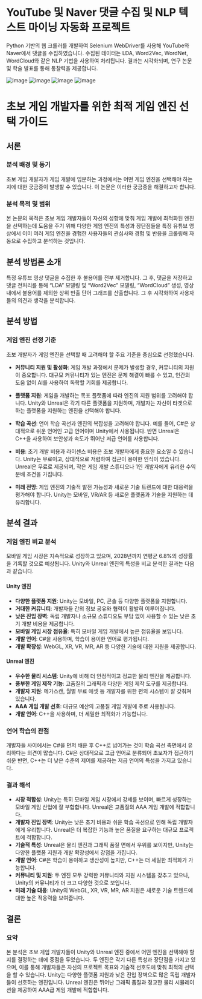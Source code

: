 # YouTube 및 Naver 댓글 수집 및 NLP 텍스트 마이닝 자동화 프로젝트
Python 기반의 웹 크롤러를 개발하여 Selenium WebDriver를 사용해 YouTube와 Naver에서 댓글을 수집하였습니다. 수집된 데이터는 LDA, Word2Vec, WordNet, WordCloud와 같은 NLP 기법을 사용하여 처리됩니다. 결과는 시각화되며, 연구 논문 및 학술 발표를 통해 통찰력을 제공합니다.

![image](https://github.com/user-attachments/assets/3f1fce98-6a0b-4ad3-b6d8-7685db6b210e)
![image](https://github.com/user-attachments/assets/0d9379f4-b86a-4bc1-b17b-35d03519d442)
![image](https://github.com/user-attachments/assets/cd973648-895e-4f83-8c26-9f6f85c31699)
![image](https://github.com/user-attachments/assets/0f97bb0c-3006-461c-bdf2-6ae7f6c0f9be)

# 초보 게임 개발자를 위한 최적 게임 엔진 선택 가이드

## 서론

### 분석 배경 및 동기
초보 게임 개발자가 게임 개발에 입문하는 과정에서는 어떤 게임 엔진을 선택해야 하는지에 대한 궁금증이 발생할 수 있습니다. 이 논문은 이러한 궁금증을 해결하고자 합니다.

### 분석 목적 및 범위
본 논문의 목적은 초보 게임 개발자들이 자신의 성향에 맞춰 게임 개발에 최적화된 엔진을 선택하는데 도움을 주기 위해 다양한 게임 엔진의 특성과 장단점들을 특정 유튜브 영상에서 이미 여러 게임 엔진을 경험한 사용자들의 관심사와 경험 및 반응을 크롤링해 자동으로 수집하고 분석하는 것입니다.

## 분석 방법론 소개

특정 유튜브 영상 댓글을 수집한 후 불용어를 전부 제거합니다. 그 후, 댓글을 저장하고 댓글 전처리를 통해 “LDA” 모델링 및 “Word2Vec” 모델링, “WordCloud” 생성, 영상 내에서 불용어를 제외한 상위 빈출 단어 그래프를 산출합니다. 그 후 시각화하여 사용자들의 의견과 생각을 분석합니다.

## 분석 방법

### 게임 엔진 선정 기준
초보 개발자가 게임 엔진을 선택할 때 고려해야 할 주요 기준을 중심으로 선정했습니다.

- **커뮤니티 지원 및 활성화**: 게임 개발 과정에서 문제가 발생할 경우, 커뮤니티의 지원이 중요합니다. 대규모 커뮤니티가 있는 엔진은 문제 해결이 빠를 수 있고, 인간의 도움 없이 AI를 사용하여 독학할 기회를 제공합니다.
  
- **플랫폼 지원**: 게임을 개발하는 목표 플랫폼에 따라 엔진의 지원 범위를 고려해야 합니다. Unity와 Unreal은 각기 다른 플랫폼을 지원하며, 개발자는 자신이 타겟으로 하는 플랫폼을 지원하는 엔진을 선택해야 합니다.

- **학습 곡선**: 언어 학습 곡선과 엔진의 복잡성을 고려해야 합니다. 예를 들어, C#은 상대적으로 쉬운 언어인 고급 언어이며 Unity에서 사용됩니다. 반면 Unreal은 C++을 사용하여 보안성과 속도가 뛰어난 저급 언어를 사용합니다.

- **비용**: 초기 개발 비용과 라이센스 비용은 초보 개발자에게 중요한 요소일 수 있습니다. Unity는 무료이고, 상대적으로 저렴하여 접근이 용이한 인식이 있습니다. Unreal은 무료로 제공되며, 작은 게임 개발 스튜디오나 1인 개발자에게 유리한 수익 분배 조건을 가집니다.

- **미래 전망**: 게임 엔진의 기술적 발전 가능성과 새로운 기술 트렌드에 대한 대응력을 평가해야 합니다. Unity는 모바일, VR/AR 등 새로운 플랫폼과 기술을 지원하는 데 유리합니다.

## 분석 결과

### 게임 엔진 비교 분석
모바일 게임 시장은 지속적으로 성장하고 있으며, 2028년까지 연평균 6.8%의 성장률을 기록할 것으로 예상됩니다. Unity와 Unreal 엔진의 특성을 비교 분석한 결과는 다음과 같습니다.

#### Unity 엔진

- **다양한 플랫폼 지원**: Unity는 모바일, PC, 콘솔 등 다양한 플랫폼을 지원합니다.
- **거대한 커뮤니티**: 개발자들 간의 정보 공유와 협력이 활발히 이루어집니다.
- **낮은 진입 장벽**: 독립 개발자나 소규모 스튜디오도 부담 없이 사용할 수 있는 낮은 초기 개발 비용을 제공합니다.
- **모바일 게임 시장 점유율**: 특히 모바일 게임 개발에서 높은 점유율을 보입니다.
- **개발 언어**: C#을 사용하며, 학습이 용이한 언어로 평가됩니다.
- **개발 확장성**: WebGL, XR, VR, MR, AR 등 다양한 기술에 대한 지원을 제공합니다.

#### Unreal 엔진

- **우수한 물리 시스템**: Unity에 비해 더 안정적이고 정교한 물리 엔진을 제공합니다.
- **풍부한 게임 제작 기능**: 고품질의 그래픽과 다양한 게임 제작 도구를 제공합니다.
- **개발자 지원**: 메가스캔, 월별 무료 에셋 등 개발자를 위한 편의 시스템이 잘 갖춰져 있습니다.
- **AAA 게임 개발 선호**: 대규모 예산의 고품질 게임 개발에 주로 사용됩니다.
- **개발 언어**: C++을 사용하며, 더 세밀한 최적화가 가능합니다.

### 언어 학습의 관점
개발자들 사이에서는 C#을 먼저 배운 후 C++로 넘어가는 것이 학습 곡선 측면에서 유리하다는 의견이 많습니다. C#은 상대적으로 고급 언어로 분류되어 초보자가 접근하기 쉬운 반면, C++는 더 낮은 수준의 제어를 제공하는 저급 언어의 특성을 가지고 있습니다.

### 결과 해석

- **시장 적합성**: Unity는 특히 모바일 게임 시장에서 강세를 보이며, 빠르게 성장하는 모바일 게임 산업에 잘 부합합니다. Unreal은 고품질의 AAA 게임 개발에 적합합니다.
- **개발자 진입 장벽**: Unity는 낮은 초기 비용과 쉬운 학습 곡선으로 인해 독립 개발자에게 유리합니다. Unreal은 더 복잡한 기능과 높은 품질을 요구하는 대규모 프로젝트에 적합합니다.
- **기술적 특성**: Unreal은 물리 엔진과 그래픽 품질 면에서 우위를 보이지만, Unity는 다양한 플랫폼 지원과 개발 확장성에서 강점을 가집니다.
- **개발 언어**: C#은 학습이 용이하고 생산성이 높지만, C++는 더 세밀한 최적화가 가능합니다.
- **커뮤니티 및 지원**: 두 엔진 모두 강력한 커뮤니티와 지원 시스템을 갖추고 있으나, Unity의 커뮤니티가 더 크고 다양한 것으로 보입니다.
- **미래 기술 대응**: Unity의 WebGL, XR, VR, MR, AR 지원은 새로운 기술 트렌드에 대한 높은 적응력을 보여줍니다.

## 결론

### 요약
본 분석은 초보 게임 개발자들이 Unity와 Unreal 엔진 중에서 어떤 엔진을 선택해야 할지를 결정하는 데에 중점을 두었습니다. 두 엔진은 각기 다른 특성과 장단점을 가지고 있으며, 이를 통해 개발자들은 자신의 프로젝트 목표와 기술적 선호도에 맞춰 최적의 선택을 할 수 있습니다. Unity는 다양한 플랫폼 지원과 낮은 진입 장벽으로 많은 독립 개발자들이 선호하는 엔진입니다. Unreal 엔진은 뛰어난 그래픽 품질과 정교한 물리 시뮬레이션을 제공하여 AAA급 게임 개발에 적합합니다.
